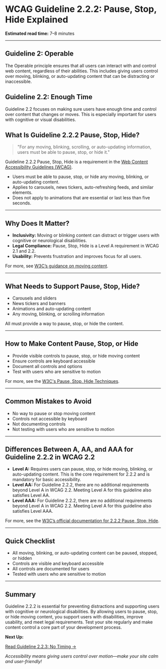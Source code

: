 <!--
title: WCAG Guideline 2.2.2: Pause, Stop, Hide Explained
series: Making the Web Accessible for All
description: A practical guide to WCAG Guideline 2.2.2 (Pause, Stop, Hide)—what it means, why it matters, and how to ensure users can control moving, blinking, or auto-updating content.
keywords: wcag 2.2.2, pause stop hide, moving content, accessibility, web standards, digital inclusion
image: WCAG-Series-2-2-2.png
imageAlt: Blue text on yellow background saying, "Web Content Accessibiilty Guiedlines (WCAG) 2.2.2 Explained, Pause, Stop, Hide"
published: true
date: 2025-07-03
-->

# **WCAG Guideline 2.2.2: Pause, Stop, Hide Explained**

**Estimated read time:** 7–8 minutes

---

## **Guideline 2: Operable**

The Operable principle ensures that all users can interact with and control web content, regardless of their abilities. This includes giving users control over moving, blinking, or auto-updating content that can be distracting or inaccessible.

## **Guideline 2.2: Enough Time**

Guideline 2.2 focuses on making sure users have enough time and control over content that changes or moves. This is especially important for users with cognitive or visual disabilities.

## **What Is Guideline 2.2.2 Pause, Stop, Hide?**

<!-- [Illustration: User pausing a moving banner or animation] -->

> "For any moving, blinking, scrolling, or auto-updating information, users must be able to pause, stop, or hide it."

Guideline 2.2.2 Pause, Stop, Hide is a requirement in the [Web Content Accessibility Guidelines (WCAG)](https://www.w3.org/WAI/WCAG22/quickref/#pause-stop-hide).

- Users must be able to pause, stop, or hide any moving, blinking, or auto-updating content.
- Applies to carousels, news tickers, auto-refreshing feeds, and similar elements.
- Does not apply to animations that are essential or last less than five seconds.

---

## **Why Does It Matter?**

<!-- [Infographic: User pausing animation, warning icon, and settings gear] -->

- **Inclusivity:** Moving or blinking content can distract or trigger users with cognitive or neurological disabilities.
- **Legal Compliance:** Pause, Stop, Hide is a Level A requirement in WCAG 2.1 and 2.2.
- **Usability:** Prevents frustration and improves focus for all users.

For more, see [W3C’s guidance on moving content](https://www.w3.org/WAI/WCAG22/Understanding/pause-stop-hide.html).

---

## **What Needs to Support Pause, Stop, Hide?**

<!-- [Grid: Carousels, banners, tickers, all with pause icons] -->

- Carousels and sliders
- News tickers and banners
- Animations and auto-updating content
- Any moving, blinking, or scrolling information

All must provide a way to pause, stop, or hide the content.

---

## **How to Make Content Pause, Stop, or Hide**

<!-- [Side-by-side code snippets: Pause button, stop animation]
[Example: Settings panel for animation control] -->

- Provide visible controls to pause, stop, or hide moving content
- Ensure controls are keyboard accessible
- Document all controls and options
- Test with users who are sensitive to motion

For more, see the [W3C's Pause, Stop, Hide Techniques](https://www.w3.org/WAI/WCAG22/Techniques/general/G4).

---

## **Common Mistakes to Avoid**

<!-- [Do/Don't graphic: Left side with pause button, right side with no controls] -->

- No way to pause or stop moving content
- Controls not accessible by keyboard
- Not documenting controls
- Not testing with users who are sensitive to motion

---

## **Differences Between A, AA, and AAA for Guideline 2.2.2 in WCAG 2.2**

<!-- [Infographic: Three columns labeled A, AA, AAA with example requirements for each] -->

- **Level A:** Requires users can pause, stop, or hide moving, blinking, or auto-updating content. This is the core requirement for 2.2.2 and is mandatory for basic accessibility.
- **Level AA:** For Guideline 2.2.2, there are no additional requirements beyond Level A in WCAG 2.2. Meeting Level A for this guideline also satisfies Level AA.
- **Level AAA:** For Guideline 2.2.2, there are no additional requirements beyond Level A in WCAG 2.2. Meeting Level A for this guideline also satisfies Level AAA.

For more, see the [W3C’s official documentation for 2.2.2 Pause, Stop, Hide](https://www.w3.org/WAI/WCAG22/Understanding/pause-stop-hide.html).

---

## **Quick Checklist**

<!-- [Checklist graphic: Icons for each item (pause, stop, hide, etc.)] -->

- All moving, blinking, or auto-updating content can be paused, stopped, or hidden
- Controls are visible and keyboard accessible
- All controls are documented for users
- Tested with users who are sensitive to motion

---

## **Summary**

<!-- [Illustration: User pausing a moving banner in a web app] -->

Guideline 2.2.2 is essential for preventing distractions and supporting users with cognitive or neurological disabilities. By allowing users to pause, stop, or hide moving content, you support users with disabilities, improve usability, and meet legal requirements. Test your site regularly and make content control a core part of your development process.

**Next Up:**

[Read Guideline 2.2.3: No Timing →](WCAG-Guideline-2-2-3-No-Timing-Explained)

*Accessibility means giving users control over motion—make your site calm and user-friendly!*
